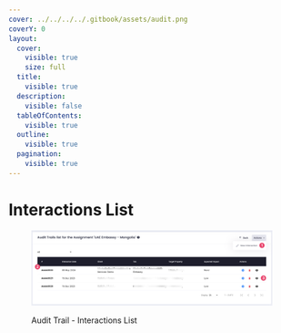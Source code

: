 ```yaml
---
cover: ../../../../.gitbook/assets/audit.png
coverY: 0
layout:
  cover:
    visible: true
    size: full
  title:
    visible: true
  description:
    visible: false
  tableOfContents:
    visible: true
  outline:
    visible: true
  pagination:
    visible: true
---
```


# Interactions List

<figure><img src="../../../../.gitbook/assets/CleanShot 2024-06-03 at 06.17.22@2x (1).png" alt=""><figcaption><p>Audit Trail - Interactions List</p></figcaption></figure>
